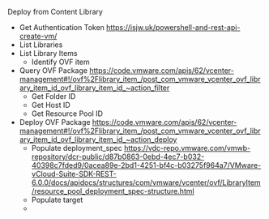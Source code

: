 Deploy from Content Library

* Get Authentication Token https://isjw.uk/powershell-and-rest-api-create-vm/
* List Libraries
* List Library Items
    * Identify OVF item
* Query OVF Package https://code.vmware.com/apis/62/vcenter-management#!/ovf%2Flibrary_item_/post_com_vmware_vcenter_ovf_library_item_id_ovf_library_item_id_~action_filter
    * Get Folder ID
    * Get Host ID
    * Get Resource Pool ID
* Deploy OVF Package https://code.vmware.com/apis/62/vcenter-management#!/ovf%2Flibrary_item_/post_com_vmware_vcenter_ovf_library_item_id_ovf_library_item_id_~action_deploy
    * Populate deployment_spec https://vdc-repo.vmware.com/vmwb-repository/dcr-public/d87b0863-0ebd-4ec7-b032-40398c7fded9/0acea89e-2bd1-4251-bf4c-b03275f964a7/VMware-vCloud-Suite-SDK-REST-6.0.0/docs/apidocs/structures/com/vmware/vcenter/ovf/LibraryItem/resource_pool_deployment_spec-structure.html
    * Populate target
    * 

